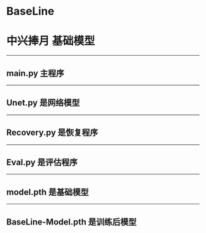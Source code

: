 # BaseLine
# 中兴捧月 基础模型
***
## main.py  主程序
***
## Unet.py  是网络模型
***
## Recovery.py  是恢复程序
***
## Eval.py  是评估程序
***
## model.pth  是基础模型
***
## BaseLine-Model.pth  是训练后模型
